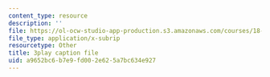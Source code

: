```yaml
---
content_type: resource
description: ''
file: https://ol-ocw-studio-app-production.s3.amazonaws.com/courses/18-06sc-linear-algebra-fall-2011/a9652bc6b7e9fd002e625a7bc634e927_0h43aV4aH7I.srt
file_type: application/x-subrip
resourcetype: Other
title: 3play caption file
uid: a9652bc6-b7e9-fd00-2e62-5a7bc634e927
---
```

